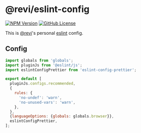 <!--
SPDX-FileCopyrightText: (C) 2024 Hong Yongmin (https://revi.xyz/) <yewon@revi.email>

SPDX-License-Identifier: Apache-2.0

Licensed under the Apache License, Version 2.0 (the "License");
you may not use this file except in compliance with the License.
You may obtain a copy of the License at

http://www.apache.org/licenses/LICENSE-2.0

Unless required by applicable law or agreed to in writing, software
distributed under the License is distributed on an "AS IS" BASIS,
WITHOUT WARRANTIES OR CONDITIONS OF ANY KIND, either express or implied.
See the License for the specific language governing permissions and
limitations under the License.
-->

# @revi/eslint-config

[![NPM Version](https://img.shields.io/npm/v/%40revi%2Feslint-config?logo=npm&cacheSeconds=600)](https://www.npmjs.com/package/@revi/eslint-config)
[![GitHub License](https://img.shields.io/github/license/revi/sandbox?logo=apache&cacheSeconds=600)](https://github.com/revi/sandbox/tree/master/npm/eslint-config)

This is [@revi](https://revi.xyz/)'s personal [eslint](https://eslint.org/docs/latest/use/configure/configuration-files) config.

## Config

```js
import globals from 'globals';
import pluginJs from '@eslint/js';
import eslintConfigPrettier from 'eslint-config-prettier';

export default [
  pluginJs.configs.recommended,
  {
    rules: {
      'no-undef': 'warn',
      'no-unused-vars': 'warn',
    },
  },
  {languageOptions: {globals: globals.browser}},
  eslintConfigPrettier,
];
```
